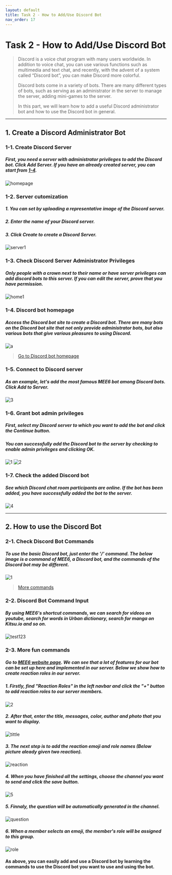 ```yaml
---
layout: default
title: Task 2 - How to Add/Use Discord Bot
nav_order: 17
---
```


# **Task 2 - How to Add/Use Discord Bot**

>Discord is a voice chat program with many users worldwide. In addition to voice chat, you can use various functions such as multimedia and text chat, and recently, with the advent of a system called “Discord bot”, you can make Discord more colorful.
>
>Discord bots come in a variety of bots. There are many different types of bots, such as serving as an administrator in the server to manage the server, adding mini-games to the server.
>
>In this part, we will learn how to add a useful Discord administrator bot and how to use the Discord bot in general.
---
## **1. Create a Discord Administrator Bot**

### **1-1. Create Discord Server**
##### First, you need a server with administrator privileges to add the Discord bot. Click Add Server. If you have an already created server, you can start from [1-4](https://github.com/LeoLi225/LDY/blob/gh-pages/docs/Leo.md#L34).
![homepage](https://user-images.githubusercontent.com/90579221/161686582-252cb412-3047-4820-95e2-f14eb6e7ba25.png)


### **1-2. Server cutomization**
##### 1. You can set by uploading a representative image of the Discord server.
##### 2. Enter the name of your Discord server.
##### 3. Click Create to create a Discord Server.
![server1](https://user-images.githubusercontent.com/90579221/161690649-adccba7c-5bda-4000-aab3-cb49b5b4b849.png)


### **1-3. Check Discord Server Administrator Privileges**
##### Only people with a crown next to their name or have server privileges can add discord bots to this server. If you can edit the server, prove that you have permission.
![home1](https://user-images.githubusercontent.com/90579221/161690553-759d6c97-76bc-4f83-97f9-251f23458042.png)


### **1-4. Discord bot homepage**
##### Access the Discord bot site to create a Discord bot. There are many bots on the Discord bot site that not only provide administrator bots, but also various bots that give various pleasures to using Discord.
![a](https://user-images.githubusercontent.com/90579221/161691587-7dbea979-76c2-4964-b87a-5f3a3c21a6dc.png)
>[Go to Discord bot homepage](https://download.beer/articles/discord-bot-guide/)


### **1-5. Connect to Discord server**
##### As an example, let's add the most famous MEE6 bot among Discord bots. Click Add to Server.
![3](https://user-images.githubusercontent.com/90579221/161699839-03633047-7ac1-4303-8d3e-a07c3c1d6b38.png)


### **1-6. Grant bot admin privileges**
##### First, select my Discord server to which you want to add the bot and click the Continue button.
##### You can successfully add the Discord bot to the server by checking to enable admin privileges and clicking OK.
![1](https://user-images.githubusercontent.com/90579221/161699990-8c8f568e-b003-4eb9-a8ff-78f7a2778353.png)
![2](https://user-images.githubusercontent.com/90579221/161699996-5118bd6f-2319-412a-b741-daa9cdcdb816.png)


### **1-7. Check the added Discord bot**
##### See which Discord chat room participants are online. If the bot has been added, you have successfully added the bot to the server.
![4](https://user-images.githubusercontent.com/90579221/161700554-35cb7be9-7007-4a30-aef9-c92299fcd177.png)

---
## **2. How to use the Discord Bot**

### **2-1. Check Discord Bot Commands**
##### To use the basic Discord bot, just enter the '/' command. The below image is a command of MEE6, a Discord bot, and the commands of the Discord bot may be different. 
![1](https://user-images.githubusercontent.com/90579221/161701402-51eaa246-a820-4db1-894e-14a366eea4f2.png)
>[More commands](https://www.streamscheme.com/discord-commands/)

### **2-2. Discord Bot Command Input**
##### By using MEE6's shortcut commands, we can search for videos on youtube, search for words in Urban dictionary, search for manga on Kitsu.io and so on.
![test123](https://user-images.githubusercontent.com/90579221/161702869-5fac4d8f-8540-4f83-95e6-44f01e96e1c7.png)


### **2-3. More fun commands**
##### Go to [MEE6 website page](https://mee6.xyz/dashboard/956291310040539177). We can see that a lot of features for our bot can be set up here and implemented in our server. Below we show how to create reaction roles in our server. 
##### 1. Firstly, find "Reaction Roles" in the left navbar and click the "+" button to add reaction roles to our server members.
![2](https://user-images.githubusercontent.com/90579221/161902556-0ac99589-254b-4aec-b1a1-9c1763c71af7.png)

##### 2. After that, enter the title, messages, color, author and photo that you want to display.
![tittle](https://user-images.githubusercontent.com/90579221/162063100-419f748f-6c86-46f6-a79e-3017c2113242.png)

##### 3. The next step is to add the reaction emoji and role names (Below picture aleady given two reaction).
![reaction](https://user-images.githubusercontent.com/90579221/162062451-8c0cdf44-ea76-4e79-805b-3d0211bd05a3.png)

##### 4. When you have finished all the settings, choose the channel you want to send and click the save button. 
![5](https://user-images.githubusercontent.com/90579221/162061233-3c7982fd-6d8e-49d7-a0d3-533602fac1f3.png)

##### 5. Finnaly, the question will be automatically generated in the channel.
![question](https://user-images.githubusercontent.com/90579221/161904725-61f783db-5d86-4ab3-86ef-d88eb9339abe.png)

##### 6. When a member selects an emoji, the member's role will be assigned to this group.
![role](https://user-images.githubusercontent.com/90579221/161905084-aaf56d10-7449-4ad2-81e0-30395d8a2af8.png)


#### As above, you can easily add and use a Discord bot by learning the commands to use the Discord bot you want to use and using the bot.











